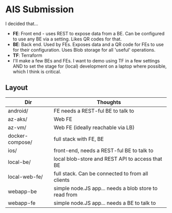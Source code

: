 # AIS Submission

I decided that...

+ **FE**: Front end - uses REST to expose data from a BE. Can be configured to use any BE via a setting. Likes QR codes for that.
+ **BE**: Back end. Used by FEs. Exposes data and a QR code for FEs to use for their configuration. Uses Blob storage for all 'useful' operations.
+ **TF**: Terraform
+ I'll make a few BEs and FEs. I want to demo using TF in a few settings AND to set the stage for (local) development on a laptop where possible, which I think is critical.

## Layout

|Dir|Thoughts|
|---|----|
|android/|FE needs a REST-ful BE to talk to|
|az-aks/|Web FE|
|az-vm/|Web FE (ideally reachable via LB)|
|docker-compose/|full stack with FE, BE|
|ios/|front-end, needs a REST-ful BE to talk to|
|local-be/|local blob-store and REST API to access that BE| 
|local-web-fe/|full stack. Can be connected to from all clients|
|webapp-be|simple node.JS app... needs a blob store to read from|
|webapp-fe|simple node.JS app... needs a BE to talk to|
